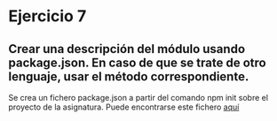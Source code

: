# Ejercicio 7
## Crear una descripción del módulo usando package.json. En caso de que se trate de otro lenguaje, usar el método correspondiente.

Se crea un fichero package.json a partir del comando npm init sobre el proyecto de la asignatura. Puede encontrarse este fichero [aquí](https://github.com/AlbertoLejarraga/percepcion-relativa-deportistas/blob/master/package.json)
